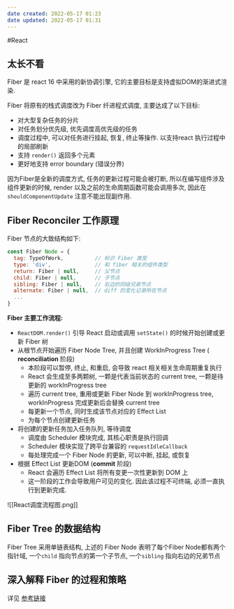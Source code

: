 ```yaml
---
date created: 2022-05-17 01:23
date updated: 2022-05-17 01:31
---
```


#React

## 太长不看

Fiber 是 react 16 中采用的新协调引擎, 它的主要目标是支持虚拟DOM的渐进式渲染.

Fiber 将原有的栈式调度改为 Fiber 纤进程式调度, 主要达成了以下目标:

- 对大型复杂任务的分片
- 对任务划分优先级, 优先调度高优先级的任务
- 调度过程中, 可以对任务进行挂起, 恢复, 终止等操作. 以支持react 执行过程中的局部刷新
- 支持 `render()` 返回多个元素
- 更好地支持 error boundary (错误分界)

因为Fiber是全新的调度方式, 任务的更新过程可能会被打断, 所以在编写组件涉及组件更新的时候, render 以及之前的生命周期函数可能会调用多次, 因此在 `shouldComponentUpdate`  注意不能出现副作用.

## Fiber Reconciler 工作原理

Fiber 节点的大致结构如下:

```js
const Fiber Node = {
  tag: TypeOfWork,          // 标识 Fiber 类型
  type: 'div',              // 和 fiber 相关的组件类型
  return: Fiber | null,     // 父节点
  child: Fiber | null,      // 子节点
  sibling: Fiber | null,    // 右边的同级兄弟节点
  alternate: Fiber | null,  // diff 的变化记录所在节点
  ...
}
```

**Fiber 主要工作流程:**

- `ReactDOM.render()` 引导 React 启动或调用 `setState()` 的时候开始创建或更新 Fiber 树
- 从根节点开始遍历 Fiber Node Tree, 并且创建 WorkInProgress Tree ( **reconciliation** 阶段)
  - 本阶段可以暂停, 终止, 和重启, 会导致 react 相关相关生命周期重复执行
  - React 会生成至多两颗树, 一颗是代表当前状态的 current tree, 一颗是待更新的 workInProgress tree
  - 遍历 current tree, 重用或更新 Fiber Node 到 workInProgress tree, workInProgress 完成更新后会替换 current tree
  - 每更新一个节点,  同时生成该节点对应的 Effect List
  - 为每个节点创建更新任务
- 将创建的更新任务加入任务队列, 等待调度
  - 调度由 Scheduler 模块完成, 其核心职责是执行回调
  - Scheduler 模块实现了跨平台兼容的 `requestIdleCallback`
  - 每处理完成一个 Fiber Node 的更新, 可以中断, 挂起, 或恢复
- 根据 Effect List 更新DOM (**commit** 阶段)
  - React 会遍历 Effect List 将所有变更一次性更新到 DOM 上
  - 这一阶段的工作会导致用户可见的变化. 因此该过程不可终端, 必须一直执行到更新完成.

![[React调度流程图.png]]

## Fiber  Tree 的数据结构

Fiber Tree 采用单链表结构, 上述的 Fiber Node 表明了每个Fiber Node都有两个指针域, 一个`child` 指向节点的第一个子节点, 一个`sibling` 指向右边的兄弟节点

## 深入解释 Fiber 的过程和策略

详见 [参考链接](http://www.ayqy.net/blog/dive-into-react-fiber/#articleHeader3)
